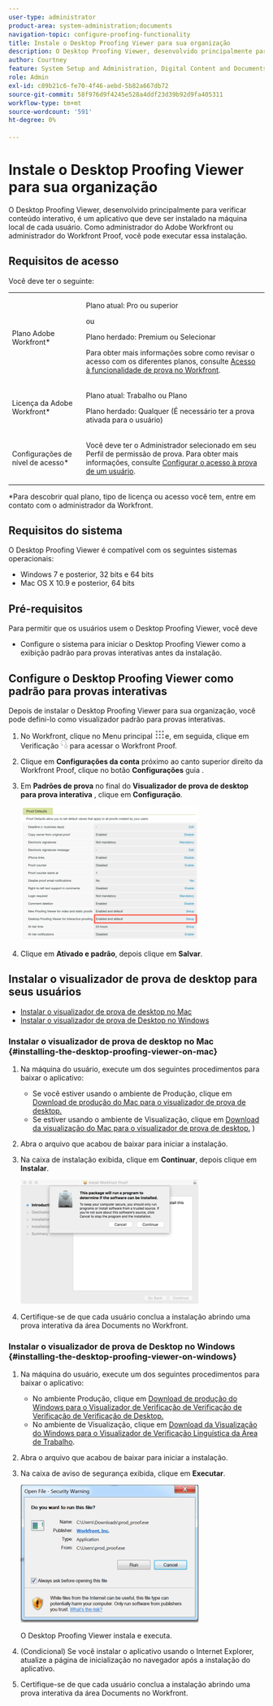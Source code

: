 ```yaml
---
user-type: administrator
product-area: system-administration;documents
navigation-topic: configure-proofing-functionality
title: Instale o Desktop Proofing Viewer para sua organização
description: O Desktop Proofing Viewer, desenvolvido principalmente para verificar conteúdo interativo, é um aplicativo que deve ser instalado na máquina local de cada usuário. Como administrador do Adobe Workfront ou administrador do Workfront Proof, você pode executar essa instalação.
author: Courtney
feature: System Setup and Administration, Digital Content and Documents
role: Admin
exl-id: c89b21c6-fe70-4f46-aebd-5b82a667db72
source-git-commit: 58f976d9f4245e528a4ddf23d39b92d9fa405311
workflow-type: tm+mt
source-wordcount: '591'
ht-degree: 0%

---
```


# Instale o Desktop Proofing Viewer para sua organização

O Desktop Proofing Viewer, desenvolvido principalmente para verificar conteúdo interativo, é um aplicativo que deve ser instalado na máquina local de cada usuário. Como administrador do Adobe Workfront ou administrador do Workfront Proof, você pode executar essa instalação.

## Requisitos de acesso

Você deve ter o seguinte:

<table style="table-layout:auto"> 
 <col> 
 <col> 
 <tbody> 
  <tr> 
   <td role="rowheader">Plano Adobe Workfront*</td> 
   <td> <p>Plano atual: Pro ou superior</p> <p>ou</p> <p>Plano herdado: Premium ou Selecionar</p> <p>Para obter mais informações sobre como revisar o acesso com os diferentes planos, consulte <a href="../../../administration-and-setup/manage-workfront/configure-proofing/access-to-proofing-functionality.md" class="MCXref xref">Acesso à funcionalidade de prova no Workfront</a>.</p> </td> 
  </tr> 
  <tr> 
   <td role="rowheader">Licença da Adobe Workfront*</td> 
   <td> <p>Plano atual: Trabalho ou Plano</p> <p>Plano herdado: Qualquer (É necessário ter a prova ativada para o usuário)</p> </td> 
  </tr> 
  <tr> 
   <td role="rowheader">Configurações de nível de acesso*</td> 
   <td> <p>Você deve ter o Administrador selecionado em seu Perfil de permissão de prova. Para obter mais informações, consulte <a href="../../../administration-and-setup/manage-workfront/configure-proofing/configure-a-users-proofing-access.md" class="MCXref xref">Configurar o acesso à prova de um usuário</a>.</p> </td> 
  </tr> 
 </tbody> 
</table>

&#42;Para descobrir qual plano, tipo de licença ou acesso você tem, entre em contato com o administrador da Workfront.

## Requisitos do sistema

O Desktop Proofing Viewer é compatível com os seguintes sistemas operacionais:

* Windows 7 e posterior, 32 bits e 64 bits
* Mac OS X 10.9 e posterior, 64 bits

## Pré-requisitos

Para permitir que os usuários usem o Desktop Proofing Viewer, você deve

* Configure o sistema para iniciar o Desktop Proofing Viewer como a exibição padrão para provas interativas antes da instalação.

## Configure o Desktop Proofing Viewer como padrão para provas interativas

Depois de instalar o Desktop Proofing Viewer para sua organização, você pode defini-lo como visualizador padrão para provas interativas.

1. No Workfront, clique no Menu principal ![](assets/main-menu-icon.png)e, em seguida, clique em Verificação ![](assets/proofing-in-main-menu.png) para acessar o Workfront Proof.

1. Clique em **Configurações da conta** próximo ao canto superior direito da Workfront Proof, clique no botão **Configurações** guia .

1. Em **Padrões de prova** no final do **Visualizador de prova de desktop para prova interativa** , clique em **Configuração**.

   ![](assets/proof-defaults-350x265.png)

1. Clique em **Ativado e padrão**, depois clique em **Salvar**.

## Instalar o visualizador de prova de desktop para seus usuários

* [Instalar o visualizador de prova de desktop no Mac](#installing-the-desktop-proofing-viewer-on-mac)
* [Instalar o visualizador de prova de Desktop no Windows](#installing-the-desktop-proofing-viewer-on-windows)

### Instalar o visualizador de prova de desktop no Mac {#installing-the-desktop-proofing-viewer-on-mac}

1. Na máquina do usuário, execute um dos seguintes procedimentos para baixar o aplicativo:

   * Se você estiver usando o ambiente de Produção, clique em  [Download de produção do Mac para o visualizador de prova de desktop.](https://assets.proofhq.com/nativeviewer/desktop_viewer/Workfront+Proof-2.1.19.pkg)
   * Se estiver usando o ambiente de Visualização, clique em  [Download da visualização do Mac para o visualizador de prova de desktop.](https://assets.preview.proofhq.com/nativeviewer/desktop_viewer/Workfront+Proof+Preview-2.1.19.pkg)
)

1. Abra o arquivo que acabou de baixar para iniciar a instalação.
1. Na caixa de instalação exibida, clique em **Continuar**, depois clique em **Instalar**.

   ![00000776.png](assets/00000776-350x244.png)

1. Certifique-se de que cada usuário conclua a instalação abrindo uma prova interativa da área Documents no Workfront.

### Instalar o visualizador de prova de Desktop no Windows {#installing-the-desktop-proofing-viewer-on-windows}

1. Na máquina do usuário, execute um dos seguintes procedimentos para baixar o aplicativo:

   * No ambiente Produção, clique em [Download de produção do Windows para o Visualizador de Verificação de Verificação de Verificação de Verificação de Desktop.](https://assets.proofhq.com/nativeviewer/desktop_viewer/Workfront+Proof+Setup+2.1.19.exe)
   * No ambiente de Visualização, clique em [Download da Visualização do Windows para o Visualizador de Verificação Linguística da Área de Trabalho](https://assets.preview.proofhq.com/nativeviewer/desktop_viewer/Workfront+Proof+Preview+Setup+2.1.19.exe).

1. Abra o arquivo que acabou de baixar para iniciar a instalação.
1. Na caixa de aviso de segurança exibida, clique em **Executar**.

   ![Screen_Shot_2018-05-02_at_10.56.55_AM.png](assets/screen-shot-2018-05-02-at-10.56.55-am-350x271.png)

   O Desktop Proofing Viewer instala e executa.

1. (Condicional) Se você instalar o aplicativo usando o Internet Explorer, atualize a página de inicialização no navegador após a instalação do aplicativo.
1. Certifique-se de que cada usuário conclua a instalação abrindo uma prova interativa da área Documents no Workfront.
